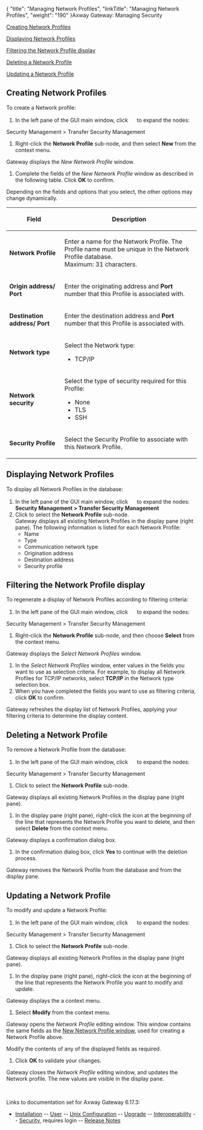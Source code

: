 {
    "title": "Managing Network Profiles",
    "linkTitle": "Managing Network Profiles",
    "weight": "190"
}<span class="mc-variable axway_variables.Component_Long_Name variable">Axway Gateway</span>: Managing Security

[Creating Network Profiles](#Defining_Network_Profiles)

[Displaying Network Profiles](#Displaying_Net_Prof)

[Filtering the Network Profile display](#Filtering_Net_Prof_display)

[Deleting a Network Profile](#Deleting_net_prof)

[Updating a Network Profile](#Updating_Net_Prof)

<span id="Defining_Network_Profiles"></span>

## Creating Network Profiles

To create a Network profile:

1.  In the left pane of the GUI main window, click <img src="/Images/Gateway/expand_marker.gif" width="16" height="16" /> to expand the nodes:

Security Management &gt; Transfer Security Management

1.  Right-click the <span style="font-weight: bold;">Network Profile</span> sub-node, and then select <span style="font-weight: bold;">New</span> from the context menu.

Gateway displays the <span id="New_Network_Profile_window"></span><span style="font-style: italic;">New Network Profile</span> window.

1.  Complete the fields of the <span style="font-style: italic;">New Network Profile</span> window as described in the following table. Click <span style="font-weight: bold;">OK</span> to confirm.

Depending on the fields and options that you select, the other options may change dynamically.

<table>
         
         
         
   
   <thead>
      <tr>
<th class="HeadE-Column1-Header1"><p>Field</p>         </th>
<th class="HeadD-Column1-Header1"><p>Description</p>         </th>
      </tr>
   </thead>
   <tbody>
      <tr>
         <td><p><span style="font-weight: bold;">Network Profile</span></p>         </td>
         <td><p>Enter a name for the Network Profile. The Profile name must be unique in the Network Profile database.<br />
Maximum: 31 characters.</p>         </td>
      </tr>
      <tr>
         <td><p><span style="font-weight: bold;">Origin address/ Port</span></p>         </td>
         <td><p>Enter the originating address and <span style="font-weight: bold;">Port</span> number that this Profile is associated with.</p>         </td>
      </tr>
      <tr>
         <td><p><span style="font-weight: bold;">Destination address/ Port</span></p>         </td>
         <td><p>Enter the destination address and <span style="font-weight: bold;">Port</span> number that this Profile is associated with.</p>         </td>
      </tr>
      <tr>
         <td><p><span style="font-weight: bold;">Network type</span></p>         </td>
         <td><p>Select the Network type:</p>
<ul>
<li>TCP/IP</li>
</ul>         </td>
      </tr>
      <tr>
         <td><p><span style="font-weight: bold;">Network security</span></p>         </td>
         <td><p>Select the type of security required for this Profile:</p>
<ul>
<li>None</li>
<li>TLS</li>
<li>SSH</li>
</ul>         </td>
      </tr>
      <tr>
         <td><p><span style="font-weight: bold;">Security Profile</span></p>         </td>
         <td><p>Select the Security Profile to associate with this Network Profile.</p>         </td>
      </tr>
   </tbody>
</table>

<span id="Displaying_Net_Prof"></span>

## Displaying Network Profiles

To display all Network Profiles in the database:

1.  In the left pane of the GUI main window, click <img src="/Images/Gateway/expand_marker.gif" width="16" height="16" /> to expand the nodes:  
    <span style="font-weight: bold;">Security Management > Transfer Security Management</span>
2.  Click to select the <span style="font-weight: bold;">Network Profile</span> sub-node.  
    Gateway displays all existing Network Profiles in the display pane (right pane). The following information is listed for each Network Profile:
    -   Name
    -   Type
    -   Communication network type
    -   Origination address
    -   Destination address
    -   Security profile

<span id="Filtering_Net_Prof_display"></span>

## Filtering the Network Profile display

To regenerate a display of Network Profiles according to filtering criteria:

1.  In the left pane of the GUI main window, click <img src="/Images/Gateway/expand_marker.gif" width="16" height="16" /> to expand the nodes:

Security Management &gt; Transfer Security Management

1.  Right-click the <span style="font-weight: bold;">Network Profile</span> sub-node, and then choose <span style="font-weight: bold;">Select</span> from the context menu.

Gateway displays the <span style="font-style: italic;">Select Network Profiles</span> window.

1.  In the <span style="font-style: italic;">Select Network Profiles</span> window, enter values in the fields you want to use as selection criteria. For example, to display all Network Profiles for TCP/IP networks, select <span style="font-weight: bold;">TCP/IP</span> in the Network type selection box.
2.  When you have completed the fields you want to use as filtering criteria, click <span style="font-weight: bold;">OK</span> to confirm.

Gateway refreshes the display list of Network Profiles, applying your filtering criteria to determine the display content.

<span id="Deleting_net_prof"></span>

## Deleting a Network Profile

To remove a Network Profile from the database:

1.  In the left pane of the GUI main window, click <img src="/Images/Gateway/expand_marker.gif" width="16" height="16" /> to expand the nodes:

Security Management &gt; Transfer Security Management

1.  Click to select the <span style="font-weight: bold;">Network Profile</span> sub-node.

Gateway displays all existing Network Profiles in the display pane (right pane).

1.  In the display pane (right pane), right-click the icon at the beginning of the line that represents the Network Profile you want to delete, and then select <span style="font-weight: bold;">Delete</span> from the context menu.

Gateway displays a confirmation dialog box.

1.  In the confirmation dialog box, click <span style="font-weight: bold;">Yes</span> to continue with the deletion process.

Gateway removes the Network Profile from the database and from the display pane.

<span id="Updating_Net_Prof"></span>

## Updating a Network Profile

To modify and update a Network Profile:

1.  In the left pane of the GUI main window, click <img src="/Images/Gateway/expand_marker.gif" width="16" height="16" /> to expand the nodes:

Security Management &gt; Transfer Security Management

1.  Click to select the <span style="font-weight: bold;">Network Profile</span> sub-node.

Gateway displays all existing Network Profiles in the display pane (right pane).

1.  In the display pane (right pane), right-click the icon at the beginning of the line that represents the Network Profile you want to modify and update.

Gateway displays the a context menu.

1.  Select <span style="font-weight: bold;">Modify</span> from the context menu.

Gateway opens the <span style="font-style: italic;">Network Profile</span> editing window. This window contains the same fields as the [New Network Profile window](#New_Network_Profile_window), used for creating a Network Profile above.

Modify the contents of any of the displayed fields as required.

1.  Click <span style="font-weight: bold;">OK</span> to validate your changes.

Gateway closes the <span style="font-style: italic;">Network Profile</span> editing window, and updates the Network profile. The new values are visible in the display pane.

 

Links to documentation set for Axway Gateway <span class="mc-variable axway_variables.Release_Number variable">6.17.3</span>:

-   [Installation](/bundle/Gateway_6173_InstallationGuide_allOS_en_HTML5/page/Content/start_page.htm) -- [User](/bundle/Gateway_6173_UsersGuide_allOS_en_HTML5/page/Content/start_page.htm) -- [Unix Configuration](/bundle/Gateway_6173_ConfigurationGuide_UNIX_en_HTML5/page/Content/start_page.htm) -- [Upgrade](/bundle/Gateway_6173_UpgradeGuide_allOS_en_HTML5/page/Content/start_page.htm) -- [Interoperability](/bundle/Gateway_6173_InteroperabilityGuide_allOS_en_HTML5/page/Content/start_page.htm) -- [Security](/bundle/Gateway_6173_SecurityGuide_allOS_en_HTML5/page/Content/start_page.htm), requires login -- [Release Notes](/bundle/Gateway_6173_ReleaseNotes_allOS_en_HTML5/page/Content/Gateway_ReleaseNotes_allOS_en.htm)
